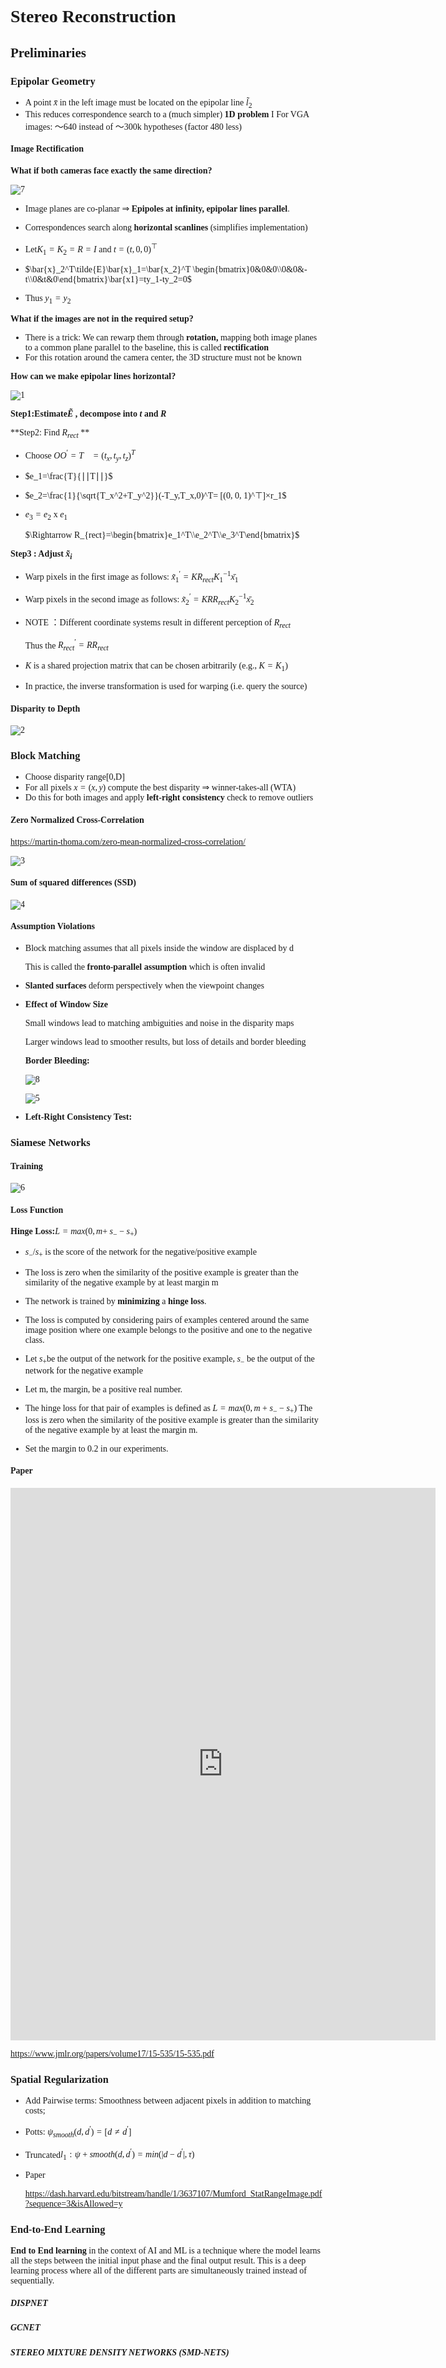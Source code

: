 <font face = 'Times New Roman'>

# Stereo Reconstruction

## Preliminaries

### Epipolar Geometry

- A point  $\bar{x}$  in the left image must be located on the epipolar line  $\tilde{l}_2$
- This reduces correspondence search to a (much simpler) **1D problem** I For VGA images: ～640 instead of ～300k hypotheses (factor 480 less)

#### Image Rectification

**What if both cameras face exactly the same direction?**

![7](7.png)

- Image planes are co-planar ⇒ **Epipoles at infinity, epipolar lines parallel**.
- Correspondences search along **horizontal scanlines** (simplifies implementation)
- Let$K_1 = K_2 = R = I$ and $t = (t,0,0)^⊤$

- $\bar{x}_2^T\tilde{E}\bar{x}_1=\bar{x_2}^T \begin{bmatrix}0&0&0\\0&0&-t\\0&t&0\end{bmatrix}\bar{x1}=ty_1-ty_2=0$

- Thus $y_1=y_2$

**What if the images are not in the required setup?**

- There is a trick: We can rewarp them through **rotation,** mapping both image planes to a common plane parallel to the baseline, this is called  **rectification**
- For this rotation around the camera center, the 3D structure must not be known 

**How can we make epipolar lines horizontal?**

![1](1.png)

**Step1:Estimate$\tilde{E}$ , decompose into $t$  and $R$**

**Step2: Find $R_{rect}$  **

* Choose $OO^′=\vec{T}=(t_x,t_y,t_z)^T$

* $e_1=\frac{T}{∣∣T∣∣}$

* $e_2=\frac{1}{\sqrt{T_x^2+T_y^2}}(-T_y,T_x,0)^T= [(0, 0, 1)^⊤]×r_1$

* $e_3=e_2$ x $e_1$

  $\Rightarrow R_{rect}=\begin{bmatrix}e_1^T\\e_2^T\\e_3^T\end{bmatrix}$

**Step3  :  Adjust $\tilde{x}_i$**

* Warp pixels in the first image as follows: $\tilde{x}_1^{'}= KR_{rect}K_1^{-1}x ̄_1$
* Warp pixels in the second image as follows: $\tilde{x}_2^{'}=KRR_{rect}K_2^{-1}x ̄_2$

* NOTE ：Different coordinate systems result in different perception of $R_{rect}$

  Thus the $R_{rect}^{'}=RR_{rect}$

* $K$ is a shared projection matrix that can be chosen arbitrarily (e.g., $K = K_1$)

* In practice, the inverse transformation is used for warping (i.e. query the source)

#### Disparity to Depth

![2](2.png)

### Block Matching

- Choose disparity range[0,D]
- For all pixels $x = (x, y)$ compute the best disparity ⇒ winner-takes-all (WTA)
- Do this for both images and apply **left-right consistency** check to remove outliers

#### Zero Normalized Cross-Correlation

https://martin-thoma.com/zero-mean-normalized-cross-correlation/

![3](3.png)

#### Sum of squared differences (SSD)

![4](4.png)

#### Assumption Violations

- Block matching assumes that all pixels inside the window are displaced by d

  This is called the **fronto-parallel assumption** which is often invalid

- **Slanted surfaces** deform perspectively when the viewpoint changes

- **Effect of Window Size**

  Small windows lead to matching ambiguities and noise in the disparity maps

  Larger windows lead to smoother results, but loss of details and border bleeding

  **Border Bleeding:**

  ![8](8.png)

  ![5](5.png)

- **Left-Right Consistency Test:**

### Siamese Networks

#### Training

![6](6.png)

#### Loss Function

**Hinge Loss:**$L = max(0, m +\ s_-\ -\ s_+)$

- $s_- / s_+$ is the score of the network for the negative/positive example

- The loss is zero when the similarity of the positive example is greater than the similarity of the negative example by at least margin m

- The network is trained by **minimizing** a **hinge loss**. 

- The loss is computed by considering pairs of examples centered around the same image position where one example belongs to the positive and one to the negative class.

- Let $s_+$be the output of the network for the positive example, $s_-$ be the output of the network for the negative example

- Let m, the margin, be a positive real number.

- The hinge loss for that pair of examples is defined as $L = max(0, m + s_- - s_+)$ The loss is zero when the similarity of the positive example is greater than the similarity of the negative example by at least the margin m.

- Set the margin to 0.2 in our experiments.

#### Paper

<iframe src="https://drive.google.com/viewerng/viewer?url=https%3A//www.jmlr.org/papers/volume17/15-535/15-535.pdf&amp;embedded=true" allowfullscreen="" frameborder="0" height="780" width="600" title="" class="eo n ff dy bg" scrolling="no" style="box-sizing: inherit; top: 0px; width: 680px; height: 884px; left: 0px;"></iframe>





https://www.jmlr.org/papers/volume17/15-535/15-535.pdf

### Spatial Regularization

- Add Pairwise terms: Smoothness between adjacent pixels in addition to matching costs;

- Potts: $ψ_{smooth}(d, d^′) = [d\ne d^′]$

- Truncated$l_1:ψ+{smooth}(d,d^′)=min(|d-d^′|,τ)$

- Paper 

  https://dash.harvard.edu/bitstream/handle/1/3637107/Mumford_StatRangeImage.pdf?sequence=3&isAllowed=y

### End-to-End Learning

**End to End learning** in the context of AI and ML is a technique where the model learns all the steps between the initial input phase and the final output result. This is a deep learning process where all of the different parts are simultaneously trained instead of sequentially.

##### DISPNET

##### GCNET

##### STEREO MIXTURE DENSITY NETWORKS (SMD-NETS)

</font>